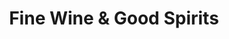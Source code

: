 ---
title: "Fine Wine & Good Spirits"
url: /trexlertown/fine-wine-and-good-spirits/
shop: alcohol
---